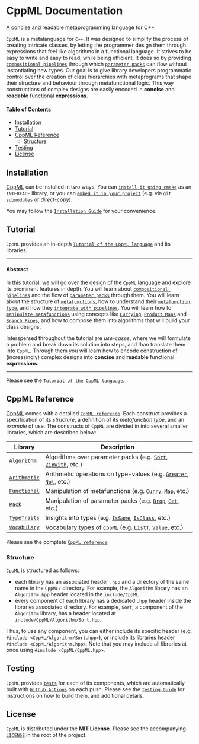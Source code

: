 # CppML Documentation

A concise and readable metaprogramming language for C++

`CppML` is a metalanguage for `C++`. It was designed to simplify the process of creating intricate classes, by letting the programmer design them through expressions that feel like algorithms in a functional language. It strives to be easy to write and easy to read, while being efficient. It does so by providing [`compositional pipelines`](./tutorial/index.md#pipe) through which [`parameter packs`](./tutorial/index.md#parameter-pack) can flow without instantiating new types. Our goal is to give library developers programmatic control over the creation of class hierarchies with metaprograms that shape their structure and behaviour through metafunctional logic. This way constructions of complex designs are easily encoded in **concise** and **readable** functional **expressions**.

#### Table of Contents

* [Installation](#installation)
* [Tutorial](#tutorial)
* [CppML Reference](#cppml-reference)
  * [Structure](#structure)
* [Testing](#testing)
* [License](#license)

## Installation

[CppML](https://github.com/ZigaSajovic/CppML) can be installed in two ways. You can [`install it using cmake`](./installation/index.md#installing-using-cmake) as an `INTERFACE` library, or you can [`embed it in your project`](./installation/index.md#project-embedding) (e.g. via `git submodules` or *direct-copy*).

You may follow the [`Installation Guide`](./installation/index.md) for your convenience.

## Tutorial

`CppML` provides an in-depth [`Tutorial of the CppML language`](./tutorial/index.md) and its libraries.

---
#### Abstract

In this tutorial, we will go over the design of the `CppML` language and explore its prominent features in depth. You will learn about [`compositional pipelines`](./tutorial/index.md#pipe) and the flow of [`parameter packs`](./tutorial/index.md#parameter-pack) through them. You will learn about the structure of [`metafunctions`](./tutorial/index.md#metafunction), how to understand their [`metafunction type`](./tutorial/index.md#metafunction-type), and how they [`integrate with pipelines`](./tutorial/index.md#using-pipes).
You will learn how to [`manipulate metafunctions`](./tutorial/index.md#manipulating-metafunctions) using concepts like [`Currying`](./tutorial/index.md#currying), [`Product Maps`](./tutorial/index.md#product-map) and [`Branch Pipes`](./tutorial/index.md#functional-branching), and how to compose them into algorithms that will build your class designs.

Interspersed throughout the tutorial are *use-cases*, where we will formulate a problem and break down its solution into steps, and than translate them into `CppML`. Through them you will learn how to encode construction of (increasingly) complex designs into  **concise** and **readable** functional **expressions**.

---

Please see the [`Tutorial of the CppML language`](./tutorial/index.md).

## CppML Reference

[CppML](https://github.com/ZigaSajovic/CppML) comes with a detailed [`CppML reference`](./reference/index.md). Each construct provides a specification of its *structure*, a definition of its *metafunction type*, and an *example* of use. The constructs of `CppML` are divided in into several smaller libraries, which are described below:

| Library                                         | Description                                                                                                                              |
|-------------------------------------------------|------------------------------------------------------------------------------------------------------------------------------------------|
| [`Algorithm`](./reference/index.md#algorithm)   | Algorithms over parameter packs (e.g. [`Sort`](./reference/Algorithm/Sort.md), [`ZipWith`](./reference/Algorithm/ZipWith.md), etc.)      |
| [`Arithmetic`](./reference/index.md#arithmetic) | Arithmetic operations on type-values (e.g. [`Greater`](./reference/Arithmetic/Greater.md), [`Not`](./reference/Arithmetic/Not.md), etc.) |
| [`Functional`](./reference/index.md#functional) | Manipulation of metafunctions (e.g. [`Curry`](./reference/Functional/Curry.md), [`Map`](./reference/Functional/Map.md), etc.)            |
| [`Pack`](./reference/index.md#pack)             | Manipulation of parameter packs (e.g. [`Drop`](./reference/Pack/Drop.md), [`Get`](./reference/Pack/Get.md), etc.)                        |
| [`TypeTraits`](./reference/index.md#typetraits) | Insights into types (e.g. [`IsSame`](./reference/TypeTraits/IsSame.md), [`IsClass`](./reference/TypeTraits/IsClass.md), etc.)            |
| [`Vocabulary`](./reference/index.md#vocabulary) | Vocabulary types of `CppML`   (e.g. [`ListT`](./reference/Vocabulary/ListT.md), [`Value`](./reference/Vocabulary/Value.md), etc.)        |

Please see the complete [`CppML reference`](./reference/index.md).

### Structure

`CppML` is structured as follows:
* each library has an associated header `.hpp` and a directory of the same name in the `CppML/` directory. For example, the `Algorithm` library has an `Algorithm.hpp` header located in the `include/CppML`
* every component of each library has a dedicated `.hpp` header inside the libraries associated directory. For example, `Sort`, a component of the `Algorithm` library, has a header located at `include/CppML/Algorithm/Sort.hpp`.

Thus, to use any component, you can either include its specific header (e.g. `#include <CppML/Algorithm/Sort.hpp>`), or include its libraries header `#include <CppML/Algorithm.hpp>`. Note that you may include all libraries at once using `#include <CppML/CppML.hpp>`.

## Testing

`CppML` provides [`tests`](../../test) for each of its components, which are automatically built with [`Github Actions`](https://github.com/ZigaSajovic/CppML/actions?query=workflow%3ATests) on each push. Please see the [`Testing Guide`](./testing/index.md) for instructions on how to build them, and additional details.

## License

`CppML` is distributed under the **MIT License**. Please see the accompanying [`LICENSE`](../LICENSE) in the root of the project.
